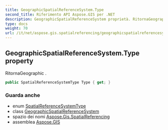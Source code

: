 ```yaml
---
title: GeographicSpatialReferenceSystem.Type
second_title: Riferimento API Aspose.GIS per .NET
description: GeographicSpatialReferenceSystem proprietà. RitornaGeographic .
type: docs
weight: 70
url: /it/net/aspose.gis.spatialreferencing/geographicspatialreferencesystem/type/
---
```

## GeographicSpatialReferenceSystem.Type property

RitornaGeographic .

```csharp
public SpatialReferenceSystemType Type { get; }
```

### Guarda anche

* enum [SpatialReferenceSystemType](../../spatialreferencesystemtype/)
* class [GeographicSpatialReferenceSystem](../)
* spazio dei nomi [Aspose.Gis.SpatialReferencing](../../geographicspatialreferencesystem/)
* assemblea [Aspose.GIS](../../../)


